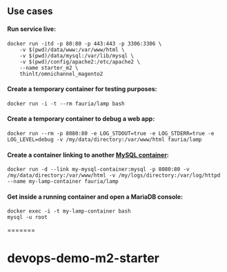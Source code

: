 

Use cases
----

#### Run service live:

```
docker run -itd -p 80:80 -p 443:443 -p 3306:3306 \
	-v $(pwd)/data/www:/var/www/html \
	-v $(pwd)/data/mysql:/var/lib/mysql \
	-v $(pwd)/config/apache2:/etc/apache2 \
	--name starter_m2 \
	thinlt/omnichannel_magento2
```

#### Create a temporary container for testing purposes:

```
docker run -i -t --rm fauria/lamp bash
```

#### Create a temporary container to debug a web app:

```
docker run --rm -p 8080:80 -e LOG_STDOUT=true -e LOG_STDERR=true -e LOG_LEVEL=debug -v /my/data/directory:/var/www/html fauria/lamp
```

#### Create a container linking to another [MySQL container](https://registry.hub.docker.com/_/mysql/):

```
docker run -d --link my-mysql-container:mysql -p 8080:80 -v /my/data/directory:/var/www/html -v /my/logs/directory:/var/log/httpd --name my-lamp-container fauria/lamp
```

#### Get inside a running container and open a MariaDB console:

```
docker exec -i -t my-lamp-container bash
mysql -u root
```
=======
# devops-demo-m2-starter

